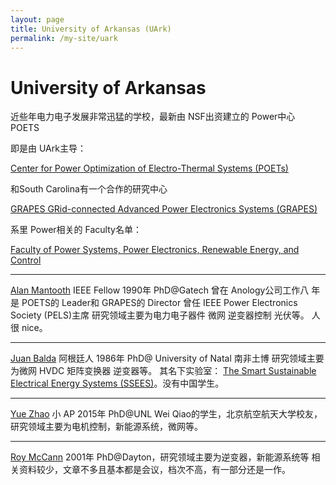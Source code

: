 ```yaml
---
layout: page
title: University of Arkansas (UArk)
permalink: /my-site/uark
---
```

# University of Arkansas

近些年电力电子发展非常迅猛的学校，最新由
NSF出资建立的 Power中心 POETS

即是由 UArk主导：

[Center for Power Optimization of Electro-Thermal Systems (POETs)](http://poets-erc.org/)

和South Carolina有一个合作的研究中心 

[GRAPES GRid-connected Advanced Power Electronics Systems (GRAPES)](https://grapes.uapower.group/)

系里
Power相关的 Faculty名单：

[Faculty of Power Systems, Power Electronics, Renewable Energy, and Control](https://electrical-engineering.uark.edu/research/#R-A)

---
[Alan Mantooth](https://electrical-engineering.uark.edu/directory/index/uid/mantooth/name/Alan+Mantooth/) IEEE Fellow 1990年 PhD@Gatech 曾在 Anology公司工作八
年 是 POETS的 Leader和 GRAPES的 Director 曾任 IEEE Power Electronics Society (PELS)主席 研究领域主要为电力电子器件 微网 逆变器控制 光伏等。
人 很 nice。

---
[Juan Balda](https://electrical-engineering.uark.edu/directory/index/uid/jbalda/name/Juan+Carlos+Balda/) 阿根廷人 1986年 PhD@ University of Natal 南非土博 研究领域主要为微网 HVDC 矩阵变换器 逆变器等。 其名下实验室： [The Smart Sustainable Electrical Energy Systems (SSEES)](https://sustainable-energy.uark.edu/)。没有中国学生。

---
[Yue Zhao](https://electrical-engineering.uark.edu/directory/index/uid/yuezhao/name/Yue+Zhao/) 小 AP 2015年 PhD@UNL Wei Qiao的学生，北京航空航天大学校友，研究领域主要为电机控制，新能源系统，微网等。

---
[Roy McCann](https://electrical-engineering.uark.edu/directory/index/uid/rmccann/name/Roy+A.+McCann/) 2001年 PhD@Dayton，研究领域主要为逆变器，新能源系统等
相关资料较少，文章不多且基本都是会议，档次不高，有一部分还是一作。
